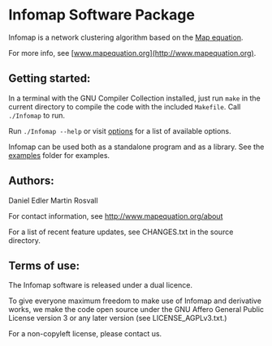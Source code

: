 # Infomap Software Package

Infomap is a network clustering algorithm based on the
[Map equation](http://www.mapequation.org/publications.html#Rosvall-Axelsson-Bergstrom-2009-Map-equation).

For more info, see [www.mapequation.org](http://www.mapequation.org).


Getting started:
--------------------------------------------------------
In a terminal with the GNU Compiler Collection installed,
just run `make` in the current directory to compile the
code with the included `Makefile`. Call `./Infomap` to run.

Run `./Infomap --help` or visit [options](http://www.mapequation.org/code.html#Options)
for a list of available options.

Infomap can be used both as a standalone program and as a library.
See the [examples](examples) folder for examples.


Authors:
--------------------------------------------------------
Daniel Edler
Martin Rosvall

For contact information, see 
http://www.mapequation.org/about

For a list of recent feature updates, see
CHANGES.txt in the source directory.

Terms of use:
--------------------------------------------------------
The Infomap software is released under a dual licence.

To give everyone maximum freedom to make use of Infomap 
and derivative works, we make the code open source under 
the GNU Affero General Public License version 3 or any 
later version (see LICENSE_AGPLv3.txt.)

For a non-copyleft license, please contact us.
